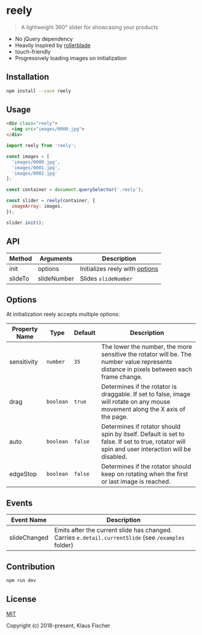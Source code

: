 # reely

> A lightweight 360° slider for showcasing your products

* No jQuery dependency
* Heavily inspired by [rollerblade](https://github.com/austenpayan/rollerblade)
* touch-friendly
* Progressively loading images on initialization

## Installation

```bash
npm install --save reely
```

## Usage

```html
<div class="reely">
  <img src="images/0000.jpg">
</div>
```

```javascript
import reely from 'reely';

const images = [
  'images/0000.jpg',
  'images/0001.jpg',
  'images/0002.jpg'
];

const container = document.querySelector('.reely');

const slider = reely(container, {
  imageArray: images,
});

slider.init();
```

## API

| Method | Arguments | Description |
|--------|-----------|-------------|
| init | options | Initializes reely with [options](#options) |
| slideTo | slideNumber | Slides `slideNumber` |

## Options
At initialization reely accepts multiple options:

| Property Name | Type | Default | Description |
|---------------|------|---------|-------------|
| sensitivity | `number` | `35` | The lower the number, the more sensitive the rotator will be. The number value represents distance in pixels between each frame change.|
| drag | `boolean` | `true` | Determines if the rotator is draggable. If set to false, image will rotate on any mouse movement along the X axis of the page. |
| auto | `boolean` | `false` | Determines if rotator should spin by itself. Default is set to false. If set to true, rotator will spin and user interaction will be disabled. |
| edgeStop | `boolean` | `false`  | Determines if the rotator should keep on rotating when the first or last image is reached. |


## Events

| Event Name | Description |
|------------|-------------|
| slideChanged | Emits after the current slide has changed. Carries `e.detail.currentSlide` (see `/examples` folder) |


## Contribution

```bash
npm run dev
```

## License

[MIT](http://opensource.org/licenses/MIT)

Copyright (c) 2018-present, Klaus Fischer
